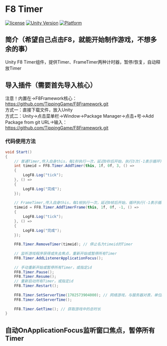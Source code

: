# F8 Timer

[![license](http://img.shields.io/badge/license-MIT-green.svg)](https://opensource.org/licenses/MIT) 
[![Unity Version](https://img.shields.io/badge/unity-2021.3.15f1-blue)](https://unity.com) 
[![Platform](https://img.shields.io/badge/platform-Win%20%7C%20Android%20%7C%20iOS%20%7C%20Mac%20%7C%20Linux%20%7C%20WebGL-orange)]() 

## 简介（希望自己点击F8，就能开始制作游戏，不想多余的事）
Unity F8 Timer组件，提供Timer、FrameTimer两种计时器，暂停/恢复，自动释放Timer

## 导入插件（需要首先导入核心）
注意！内置在->F8Framework核心：https://github.com/TippingGame/F8Framework.git  
方式一：直接下载文件，放入Unity  
方式二：Unity->点击菜单栏->Window->Package Manager->点击+号->Add Package from git URL->输入：https://github.com/TippingGame/F8Framework.git  

### 代码使用方法
```C#
void Start()
{
    // 普通Timer,传入自身this，每1秒执行一次，延迟0秒后开始，执行3次(-1表示循环)
    int timeid = FF8.Timer.AddTimer(this, 1f, 0f, 3, () =>
    {
        LogF8.Log("tick");
    }, () =>
    {
        LogF8.Log("完成");
    });
    
    // FrameTimer,传入自身this，每1帧执行一次，延迟0帧后开始，循环执行(-1表示循环)
    timeid = FF8.Timer.AddTimerFrame(this, 1f, 0f, -1, () =>
    {
        LogF8.Log("tick");
    }, () =>
    {
        LogF8.Log("完成");
    });
    
    FF8.Timer.RemoveTimer(timeid); // 停止名为timeid的Timer
    
    // 监听游戏程序获得或失去焦点，重新开始或暂停所有Timer
    FF8.Timer.AddListenerApplicationFocus();
    
    // 手动重新开始或暂停所有Timer，或指定id
    FF8.Timer.Pause();
    FF8.Timer.Resume();
    // 重新启动所有Timer，或指定id
    FF8.Timer.Restart();
    
    FF8.Timer.SetServerTime(1702573904000); // 网络游戏，与服务器对表，单位ms
    FF8.Timer.GetServerTime();
    
    FF8.Timer.GetTime(); // 获取游戏中的总时长
}
```

## 自动OnApplicationFocus监听窗口焦点，暂停所有Timer
